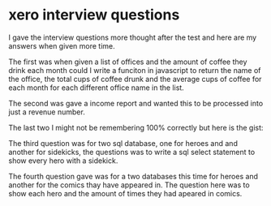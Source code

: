 # xero interview questions

I gave the interview questions more thought after the test and here are my answers when given more time.

The first was when given a list of offices and the amount of coffee they drink each month could I write a funciton in javascript to return the name of the office, the total cups of coffee drunk and the average cups of coffee for each month for each different office name in the list.

The second was gave a income report and wanted this to be processed into just a revenue number.

The last two I might not be remembering 100% correctly but here is the gist:

The third question was for two sql database, one for heroes and and another for sidekicks, the questions was to write a sql select statement to show every hero with a sidekick.

The fourth question gave was for a two databases this time for heroes and another for the comics thay have appeared in. The question here was to show each hero and the amount of times they had apeared in comics.
